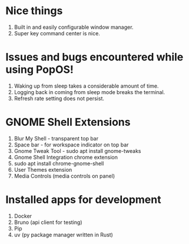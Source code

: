 # Nice things
1. Built in and easily configurable window manager.
2. Super key command center is nice.

# Issues and bugs encountered while using PopOS!
1. Waking up from sleep takes a considerable amount of time.
1. Logging back in coming from sleep mode breaks the terminal.
3. Refresh rate setting does not persist.

# GNOME Shell Extensions
1. Blur My Shell - transparent top bar
2. Space bar - for workspace indicator on top bar
3. Gnome Tweak Tool - sudo apt install gnome-tweaks
4. Gnome Shell Integration chrome extension
5. sudo apt install chrome-gnome-shell
6. User Themes extension
7. Media Controls (media controls on panel)

# Installed apps for development
1. Docker
2. Bruno (api client for testing)
3. Pip
4. uv (py package manager written in Rust)
